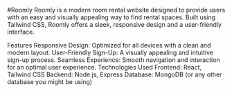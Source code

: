 #Roomly
Roomly is a modern room rental website designed to provide users with an easy and visually appealing way to find rental spaces. Built using Tailwind CSS, Roomly offers a sleek, responsive design and a user-friendly interface.

Features
Responsive Design: Optimized for all devices with a clean and modern layout.
User-Friendly Sign-Up: A visually appealing and intuitive sign-up process.
Seamless Experience: Smooth navigation and interaction for an optimal user experience.
Technologies Used
Frontend: React, Tailwind CSS
Backend: Node.js, Express
Database: MongoDB (or any other database you might be using)
